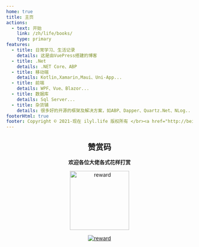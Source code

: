 ```yaml
---
home: true
title: 主页
actions:
  - text: 开始
    link: /zh/life/books/
    type: primary
features:
  - title: 日常学习、生活记录 
    details: 这是由VuePress搭建的博客
  - title: .Net
    details: .NET Core、ABP
  - title: 移动端
    details: Kotlin,Xamarin,Maui、Uni-App...
  - title: 前端
    details: WPF、Vue、Blazor...
  - title: 数据库
    details: Sql Server...
  - title: 杂货铺
    details: 很多好的开源的框架及解决方案，如ABP、Dapper、Quartz.Net、NLog..
footerHtml: true
footer: Copyright © 2021-现在 ilyl.life 版权所有 </br><a href="http://beian.miit.gov.cn" target="_blank">苏ICP备2021053735号-1</a>&nbsp;&nbsp;<img  src="备案图标.png" alt="公网备案"/>&nbsp;&nbsp;<a href="http://www.beian.gov.cn/portal/registerSystemInfo?recordcode=32118302000302" target="_blank">苏公网安备32118302000302号</a> 
---
```




<div style="text-align:center;">

## 赞赏码

**欢迎各位大佬各式花样打赏**

<img width="160" height="160" :src="$withBase('/images/reward.png')" alt="reward"/>

[![reward](https://badgen.net/github/last-commit/TgT982474256/blog/main)](https://ilyl.life/)
</div>
